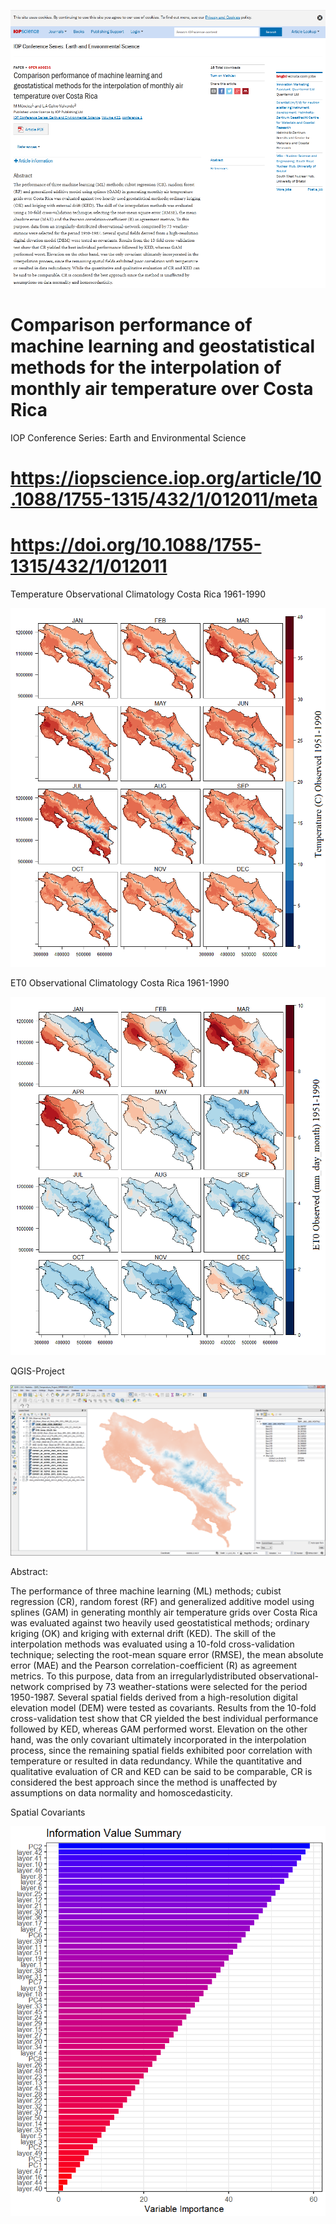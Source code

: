 ![alt test](/sshot-1.png)

# Comparison performance of machine learning and geostatistical methods for the interpolation of monthly air temperature over Costa Rica

IOP Conference Series: Earth and Environmental Science

# https://iopscience.iop.org/article/10.1088/1755-1315/432/1/012011/meta

# https://doi.org/10.1088/1755-1315/432/1/012011

Temperature Observational Climatology Costa Rica 1961-1990

![alt test](/compiled_temperature_1951-1990.png)

ET0 Observational Climatology Costa Rica 1961-1990

![alt test](/compiled_et0_1951-1990.png)

QGIS-Project

![alt test](/QGIS_Temp_ET0.png)

Abstract:

The performance of three machine learning (ML) methods; cubist regression (CR),
random forest (RF) and generalized additive model using splines (GAM) in generating
monthly air temperature grids over Costa Rica was evaluated against two heavily used
geostatistical methods; ordinary kriging (OK) and kriging with external drift (KED). The skill
of the interpolation methods was evaluated using a 10-fold cross-validation technique;
selecting the root-mean square error (RMSE), the mean absolute error (MAE) and the Pearson
correlation-coefficient (R) as agreement metrics. To this purpose, data from an irregularlydistributed observational-network comprised by 73 weather-stations were selected for the
period 1950-1987. Several spatial fields derived from a high-resolution digital elevation model
(DEM) were tested as covariants. Results from the 10-fold cross-validation test show that CR
yielded the best individual performance followed by KED, whereas GAM performed worst.
Elevation on the other hand, was the only covariant ultimately incorporated in the interpolation
process, since the remaining spatial fields exhibited poor correlation with temperature or
resulted in data redundancy. While the quantitative and qualitative evaluation of CR and KED
can be said to be comparable, CR is considered the best approach since the method is
unaffected by assumptions on data normality and homoscedasticity.

Spatial Covariants

![alt test](/FR18_01.png)
